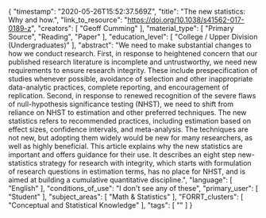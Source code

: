 {
    "timestamp": "2020-05-26T15:52:37.569Z",
    "title": "The new statistics: Why and how.",
    "link_to_resource": "https://doi.org/10.1038/s41562-017-0189-z",
    "creators": [
        "Geoff Cumming"
    ],
    "material_type": [
        "Primary Source",
        "Reading",
        "Paper"
    ],
    "education_level": [
        "College / Upper Division (Undergraduates)"
    ],
    "abstract": "We need to make substantial changes to how we conduct research. First, in response to heightened concern that our published research literature is incomplete and untrustworthy, we need new requirements to ensure research integrity. These include prespecification of studies whenever possible, avoidance of selection and other inappropriate data-analytic practices, complete reporting, and encouragement of replication. Second, in response to renewed recognition of the severe flaws of null-hypothesis significance testing (NHST), we need to shift from reliance on NHST to estimation and other preferred techniques. The new statistics refers to recommended practices, including estimation based on effect sizes, confidence intervals, and meta-analysis. The techniques are not new, but adopting them widely would be new for many researchers, as well as highly beneficial. This article explains why the new statistics are important and offers guidance for their use. It describes an eight step new-statistics strategy for research with integrity, which starts with formulation of research questions in estimation terms, has no place for NHST, and is aimed at building a cumulative quantitative discipline.",
    "language": [
        "English"
    ],
    "conditions_of_use": "I don't see any of these",
    "primary_user": [
        "Student"
    ],
    "subject_areas": [
        "Math & Statistics"
    ],
    "FORRT_clusters": [
        "Conceptual and Statistical Knowledge"
    ],
    "tags": [
        ""
    ]
}